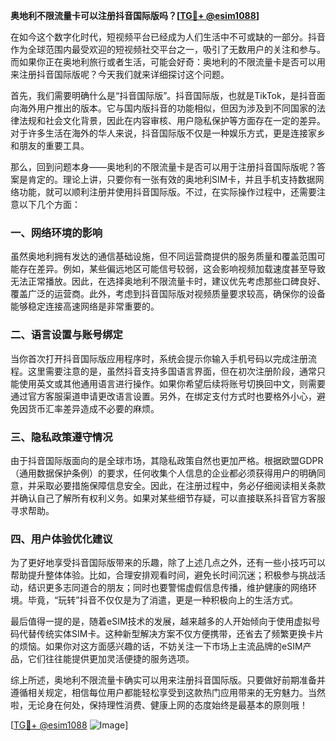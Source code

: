 **奥地利不限流量卡可以注册抖音国际版吗？[[TG💪+ @esim1088](https://t.me/s/esim1088)]**

在如今这个数字化时代，短视频平台已经成为人们生活中不可或缺的一部分。抖音作为全球范围内最受欢迎的短视频社交平台之一，吸引了无数用户的关注和参与。而如果你正在奥地利旅行或者生活，可能会好奇：奥地利的不限流量卡是否可以用来注册抖音国际版呢？今天我们就来详细探讨这个问题。

首先，我们需要明确什么是“抖音国际版”。抖音国际版，也就是TikTok，是抖音面向海外用户推出的版本。它与国内版抖音的功能相似，但因为涉及到不同国家的法律法规和社会文化背景，因此在内容审核、用户隐私保护等方面存在一定的差异。对于许多生活在海外的华人来说，抖音国际版不仅是一种娱乐方式，更是连接家乡和朋友的重要工具。

那么，回到问题本身——奥地利的不限流量卡是否可以用于注册抖音国际版呢？答案是肯定的。理论上讲，只要你有一张有效的奥地利SIM卡，并且手机支持数据网络功能，就可以顺利注册并使用抖音国际版。不过，在实际操作过程中，还需要注意以下几个方面：

### 一、网络环境的影响

虽然奥地利拥有发达的通信基础设施，但不同运营商提供的服务质量和覆盖范围可能存在差异。例如，某些偏远地区可能信号较弱，这会影响视频加载速度甚至导致无法正常播放。因此，在选择奥地利不限流量卡时，建议优先考虑那些口碑良好、覆盖广泛的运营商。此外，考虑到抖音国际版对视频质量要求较高，确保你的设备能够稳定连接高速网络是非常重要的。

### 二、语言设置与账号绑定

当你首次打开抖音国际版应用程序时，系统会提示你输入手机号码以完成注册流程。这里需要注意的是，虽然抖音支持多国语言界面，但在初次注册阶段，通常只能使用英文或其他通用语言进行操作。如果你希望后续将账号切换回中文，则需要通过官方客服渠道申请更改语言设置。另外，在绑定支付方式时也要格外小心，避免因货币汇率差异造成不必要的麻烦。

### 三、隐私政策遵守情况

由于抖音国际版面向的是全球市场，其隐私政策自然也更加严格。根据欧盟GDPR（通用数据保护条例）的要求，任何收集个人信息的企业都必须获得用户的明确同意，并采取必要措施保障信息安全。因此，在注册过程中，务必仔细阅读相关条款并确认自己了解所有权利义务。如果对某些细节存疑，可以直接联系抖音官方客服寻求帮助。

### 四、用户体验优化建议

为了更好地享受抖音国际版带来的乐趣，除了上述几点之外，还有一些小技巧可以帮助提升整体体验。比如，合理安排观看时间，避免长时间沉迷；积极参与挑战活动，结识更多志同道合的朋友；同时也要警惕虚假信息传播，维护健康的网络环境。毕竟，“玩转”抖音不仅仅是为了消遣，更是一种积极向上的生活方式。

最后值得一提的是，随着eSIM技术的发展，越来越多的人开始倾向于使用虚拟号码代替传统实体SIM卡。这种新型解决方案不仅方便携带，还省去了频繁更换卡片的烦恼。如果你对这方面感兴趣的话，不妨关注一下市场上主流品牌的eSIM产品，它们往往能提供更加灵活便捷的服务选项。

综上所述，奥地利不限流量卡确实可以用来注册抖音国际版。只要做好前期准备并遵循相关规定，相信每位用户都能轻松享受到这款热门应用带来的无穷魅力。当然啦，无论身在何处，保持理性消费、健康上网的态度始终是最基本的原则哦！

[[TG💪+ @esim1088](https://t.me/s/esim1088) ![Image](https://i.postimg.cc/4NQfJmqS/Snipaste-2025-05-13-00-14-12.png)]